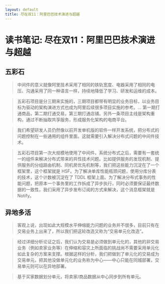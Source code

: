 ```yaml
---
layout: default
title: 尽在双11：阿里巴巴技术演进与超越
---
```


# 读书笔记: 尽在双11：阿里巴巴技术演进与超越


## 五彩石

> 中间件的意义就像阿里技术采用了相同的铁轨宽度、电器采用了相同的电压、沟通采用了同一种语言一样，持续地降低了学习、研发和运维的成本。
>



> 五彩石项目是分三期来实施的，三期项目都带有明显的业务目标，以业务目标为驱动的架构演进方式也成为阿里后续很多项目实施的参考。... 第一期打通商品，第二期打通交易，第三期打通店铺。另外一条项目主线是架构重构，通过不断抽取共享服务，形成服务化架构的电商平台。
>



> 我们希望研发人员仍然像以前开发单机版的软件一样开发系统，把分布式的问题控制在一些通用的组件里面。这就需要引入解决分布式问题的中间件技术。
>



> 五彩石项目第一次大规模地使用了中间件。系统分布式之后，需要有一套统一的组件来解决分布式带来的共性技术问题。比如提供服务的发现机制、提供服务的分组路由机制、同机房优先机制等，我们把这些能力沉淀在了一个框架里，这个框架就是 HSF。为了解决单库性能瓶颈问题，使用分库分表的技术，这个计数被沉淀在了 TDDL 框架上面。为了解决分布式事务的性能问题，把原本一个事务里的工作拆成了异步执行，同时必须要保证最终数据的一致性，我们采用了异步发布订阅的方式来解决，这个消息框架就是 Notify。
>

## 异地多活

> 客观上说，出现如此大规模水平伸缩能力问题的业务并不很多，目前只有在交易业务上出来了，所以我们把这轮改造又称为“交易单元化改造”。
>



> 经过详细分析论证之后，我们认为交易是必须做到单元化的，其他的非交易业务（例如卖家业务等）在伸缩和容灾上所面临的挑战尚不需要采用单元化如此复杂的方案来支撑。根据这样的分析，我们把做到了单元化的交易成为交易单元，把其他没做单元化的业务称为中心——中心只能在同城部署，交易单元则可以在异地部署。
>



> 基于买家数据划分单元，将卖家/商品数据从中心同步到所有单元。
>
